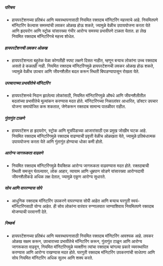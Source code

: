 ##### परिचय
* हायपरटेंशनच्या प्रतिबंध आणि व्यवस्थापनासाठी नियमित रक्तदाब मॉनिटरिंग महत्त्वाचे आहे. नियमितपणे मॉनिटरिंग केल्यास समस्यांची लवकर ओळख होऊ शकते, ज्यामुळे वेळीच उपाययोजना करता येते आणि हृदयरोग आणि स्ट्रोक यांसारख्या गंभीर आरोग्य समस्या प्रभावीपणे टाळता येतात. हा लेख नियमित रक्तदाब मॉनिटरिंगचे महत्त्व शोधेल.

##### हायपरटेंशनची लवकर ओळख
* हायपरटेंशनला बहुतेक वेळा कोणतीही स्पष्ट लक्षणे दिसत नाहीत, म्हणून बऱ्याच लोकांना उच्च रक्तदाब असतो हे कळतही नाही. नियमित रक्तदाब मॉनिटरिंगमुळे हायपरटेंशनची लवकर ओळख होऊ शकते, ज्यामुळे वेळीच उपचार आणि जीवनशैलीत बदल करून स्थिती बिघडण्यापासून रोखता येते.

##### उपचाराच्या प्रभावीतेचे मॉनिटरिंग
* हायपरटेंशनचे निदान झालेल्या लोकांसाठी, नियमित मॉनिटरिंगमुळे औषधे आणि जीवनशैलीतील बदलांच्या प्रभावीतेचे मूल्यांकन करण्यास मदत होते. मॉनिटरिंगच्या निकालांवर आधारित, डॉक्टर उपचार योजना समायोजित करू शकतात, जेणेकरून रक्तदाब सामान्य पातळीवर राहील.

##### गुंतागुंत टाळणे
* हायपरटेंशन हा हृदयरोग, स्ट्रोक आणि मूत्रपिंडाच्या आजारांसाठी एक प्रमुख जोखीम घटक आहे. नियमित रक्तदाब मॉनिटरिंगमुळे रक्तदाब वाढण्याची प्रवृत्ती वेळीच ओळखता येते, ज्यामुळे प्रतिबंधात्मक उपाययोजना करता येते आणि गुंतागुंत होण्याचा धोका कमी होतो.

##### आरोग्य जागरूकता वाढवणे
* नियमित रक्तदाब मॉनिटरिंगमुळे वैयक्तिक आरोग्य जागरूकता वाढवण्यास मदत होते. रक्तदाबाची स्थिती समजून घेतल्यावर, लोक आहार, व्यायाम आणि धूम्रपान सोडणे यांसारख्या आरोग्यदायी जीवनशैलीकडे अधिक लक्ष देतात, ज्यामुळे एकूण आरोग्य सुधारते.

##### सोय आणि वापरण्यास सोपे
* आधुनिक रक्तदाब मॉनिटरिंग उपकरणे वापरण्यास सोपी आहेत आणि बऱ्याच घरगुती स्वयं-मॉनिटरिंगसाठी योग्य आहेत. ही सोय लोकांना वारंवार रुग्णालयात जाण्याशिवाय नियमितपणे रक्तदाब मोजण्याची परवानगी देते.

##### निष्कर्ष
* हायपरटेंशनच्या प्रतिबंध आणि व्यवस्थापनासाठी नियमित रक्तदाब मॉनिटरिंग आवश्यक आहे. लवकर ओळख सक्षम करून, उपचाराच्या प्रभावीतेचे मॉनिटरिंग करून, गुंतागुंत टाळून आणि आरोग्य जागरूकता वाढवून, नियमित मॉनिटरिंगमुळे व्यक्तींना त्यांचा रक्तदाब चांगल्या प्रकारे व्यवस्थापित करण्यास आणि आरोग्य राखण्यास मदत होते. घरगुती रक्तदाब मॉनिटरिंग उपकरणांची साधेपणा आणि सोय नियमित मॉनिटरिंग अधिक सुलभ आणि शक्य करते.